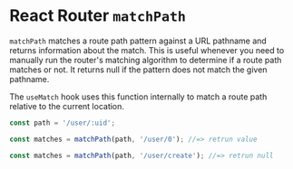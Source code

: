 # React Router `matchPath`

`matchPath` matches a route path pattern against a URL pathname and returns information about the match. This is useful whenever you need to manually run the router's matching algorithm to determine if a route path matches or not. It returns null if the pattern does not match the given pathname.

The `useMatch` hook uses this function internally to match a route path relative to the current location.

```js
const path = '/user/:uid';

const matches = matchPath(path, '/user/0'); //=> retrun value

const matches = matchPath(path, '/user/create'); //=> retrun null

```
